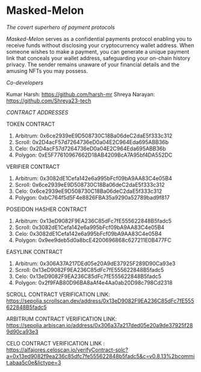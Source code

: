 # Masked-Melon

*The covert superhero of payment protocols*

*Masked-Melon* serves as a confidential payments protocol enabling you to receive funds without disclosing your cryptocurrency wallet address. When someone wishes to make a payment, you can generate a unique payment link that conceals your wallet address, safeguarding your on-chain history privacy. The sender remains unaware of your financial details and the amusing NFTs you may possess.

*Co-developers*

Kumar Harsh: https://github.com/harsh-mr
Shreya Narayan: https://github.com/Shreya23-tech

*CONTRACT ADDRESSES*

TOKEN CONTRACT

1. Arbitrum: 0x6ce2939eE9D508730C18Ba06deC2daE5f333c312
2. Scroll: 0x2D4acF57d7264736eD0a04E2C964Eda695ABB36b
3. Celo: 0x2D4acF57d7264736eD0a04E2C964Eda695ABB36b
4. Polygon: 0xE5F77610967662D18AB4209BcA7A95bf4DA552DC

VERIFIER CONTRACT
1. Arbitrum: 0x3082dE1Cefa142e6a995bFcf09bA9AA83C4e05B4
2. Scroll: 0x6ce2939eE9D508730C18Ba06deC2daE5f333c312
3. Celo: 0x6ce2939eE9D508730C18Ba06deC2daE5f333c312
4. Polygon: 0xbC764f5d5F4e8826FBA35a9290a52789bad9f817

POSEIDON HASHER CONTRACT
1. Arbitrum: 0x13eD9082F9EA236C85dFc7fE555622848B5fadc5
2. Scroll: 0x3082dE1Cefa142e6a995bFcf09bA9AA83C4e05B4
3. Celo: 0x3082dE1Cefa142e6a995bFcf09bA9AA83C4e05B4
4. Polygon: 0x9ee9deb5d0a8bcE4200696868c627211E0B477FC

EASYLINK CONTRACT
1. Arbitrum: 0x306A37A217DEd05e20A9dE37925F289D90Ca93e3
2. Scroll: 0x13eD9082F9EA236C85dFc7fE555622848B5fadc5
3. Celo:  0x13eD9082F9EA236C85dFc7fE555622848B5fadc5
4. Polygon: 0x2f9FAB80D96BA8aAf4e4Aa0ab20D98c798Cd2318


SCROLL CONTRACT VERIFICATION LINK: https://sepolia.scrollscan.dev/address/0x13eD9082F9EA236C85dFc7fE555622848B5fadc5

ARBITRUM CONTRACT VERIFICATION LINK: https://sepolia.arbiscan.io/address/0x306a37a217ded05e20a9de37925f289d90ca93e3

CELO CONTRACT VERIFICATION LINK : https://alfajores.celoscan.io/verifyContract-solc?a=0x13ed9082f9ea236c85dfc7fe555622848b5fadc5&c=v0.8.13%2bcommit.abaa5c0e&lictype=3

